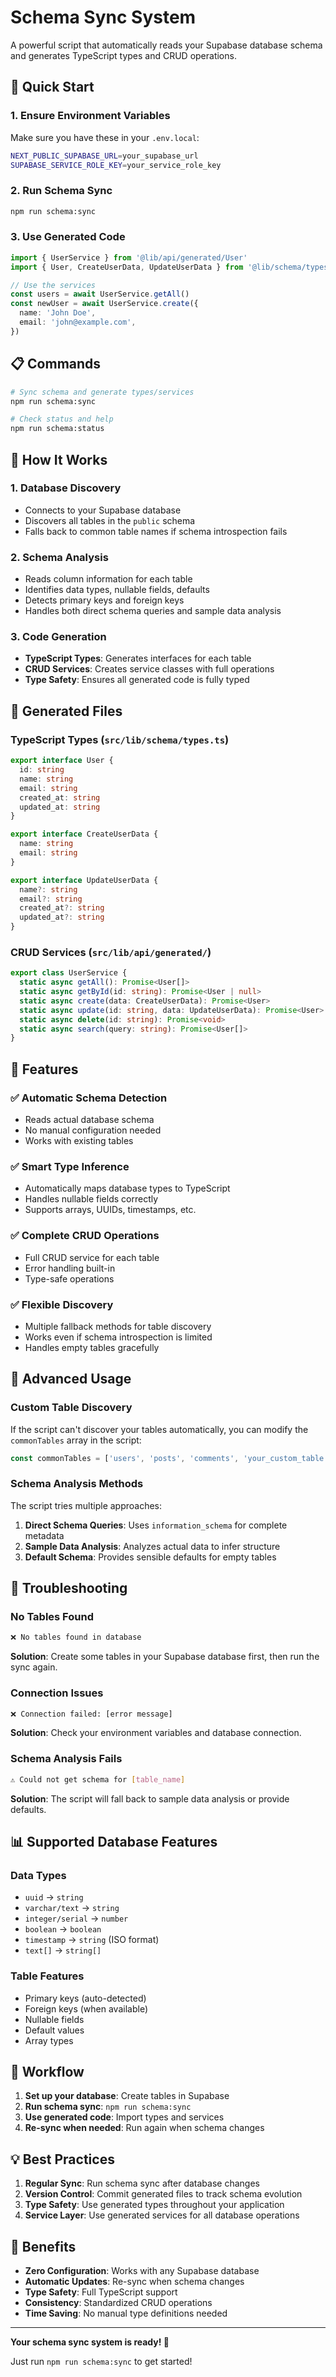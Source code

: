 # Schema Sync System

A powerful script that automatically reads your Supabase database schema and generates TypeScript types and CRUD operations.

## 🚀 Quick Start

### 1. Ensure Environment Variables

Make sure you have these in your `.env.local`:

```bash
NEXT_PUBLIC_SUPABASE_URL=your_supabase_url
SUPABASE_SERVICE_ROLE_KEY=your_service_role_key
```

### 2. Run Schema Sync

```bash
npm run schema:sync
```

### 3. Use Generated Code

```typescript
import { UserService } from '@lib/api/generated/User'
import { User, CreateUserData, UpdateUserData } from '@lib/schema/types'

// Use the services
const users = await UserService.getAll()
const newUser = await UserService.create({
  name: 'John Doe',
  email: 'john@example.com',
})
```

## 📋 Commands

```bash
# Sync schema and generate types/services
npm run schema:sync

# Check status and help
npm run schema:status
```

## 🔄 How It Works

### 1. **Database Discovery**

- Connects to your Supabase database
- Discovers all tables in the `public` schema
- Falls back to common table names if schema introspection fails

### 2. **Schema Analysis**

- Reads column information for each table
- Identifies data types, nullable fields, defaults
- Detects primary keys and foreign keys
- Handles both direct schema queries and sample data analysis

### 3. **Code Generation**

- **TypeScript Types**: Generates interfaces for each table
- **CRUD Services**: Creates service classes with full operations
- **Type Safety**: Ensures all generated code is fully typed

## 📁 Generated Files

### TypeScript Types (`src/lib/schema/types.ts`)

```typescript
export interface User {
  id: string
  name: string
  email: string
  created_at: string
  updated_at: string
}

export interface CreateUserData {
  name: string
  email: string
}

export interface UpdateUserData {
  name?: string
  email?: string
  created_at?: string
  updated_at?: string
}
```

### CRUD Services (`src/lib/api/generated/`)

```typescript
export class UserService {
  static async getAll(): Promise<User[]>
  static async getById(id: string): Promise<User | null>
  static async create(data: CreateUserData): Promise<User>
  static async update(id: string, data: UpdateUserData): Promise<User>
  static async delete(id: string): Promise<void>
  static async search(query: string): Promise<User[]>
}
```

## 🎯 Features

### ✅ **Automatic Schema Detection**

- Reads actual database schema
- No manual configuration needed
- Works with existing tables

### ✅ **Smart Type Inference**

- Automatically maps database types to TypeScript
- Handles nullable fields correctly
- Supports arrays, UUIDs, timestamps, etc.

### ✅ **Complete CRUD Operations**

- Full CRUD service for each table
- Error handling built-in
- Type-safe operations

### ✅ **Flexible Discovery**

- Multiple fallback methods for table discovery
- Works even if schema introspection is limited
- Handles empty tables gracefully

## 🔧 Advanced Usage

### Custom Table Discovery

If the script can't discover your tables automatically, you can modify the `commonTables` array in the script:

```javascript
const commonTables = ['users', 'posts', 'comments', 'your_custom_table']
```

### Schema Analysis Methods

The script tries multiple approaches:

1. **Direct Schema Queries**: Uses `information_schema` for complete metadata
2. **Sample Data Analysis**: Analyzes actual data to infer structure
3. **Default Schema**: Provides sensible defaults for empty tables

## 🚨 Troubleshooting

### No Tables Found

```bash
❌ No tables found in database
```

**Solution**: Create some tables in your Supabase database first, then run the sync again.

### Connection Issues

```bash
❌ Connection failed: [error message]
```

**Solution**: Check your environment variables and database connection.

### Schema Analysis Fails

```bash
⚠️ Could not get schema for [table_name]
```

**Solution**: The script will fall back to sample data analysis or provide defaults.

## 📊 Supported Database Features

### Data Types

- `uuid` → `string`
- `varchar/text` → `string`
- `integer/serial` → `number`
- `boolean` → `boolean`
- `timestamp` → `string` (ISO format)
- `text[]` → `string[]`

### Table Features

- Primary keys (auto-detected)
- Foreign keys (when available)
- Nullable fields
- Default values
- Array types

## 🔄 Workflow

1. **Set up your database**: Create tables in Supabase
2. **Run schema sync**: `npm run schema:sync`
3. **Use generated code**: Import types and services
4. **Re-sync when needed**: Run again when schema changes

## 💡 Best Practices

1. **Regular Sync**: Run schema sync after database changes
2. **Version Control**: Commit generated files to track schema evolution
3. **Type Safety**: Use generated types throughout your application
4. **Service Layer**: Use generated services for all database operations

## 🎉 Benefits

- **Zero Configuration**: Works with any Supabase database
- **Automatic Updates**: Re-sync when schema changes
- **Type Safety**: Full TypeScript support
- **Consistency**: Standardized CRUD operations
- **Time Saving**: No manual type definitions needed

---

**Your schema sync system is ready! 🚀**

Just run `npm run schema:sync` to get started!
